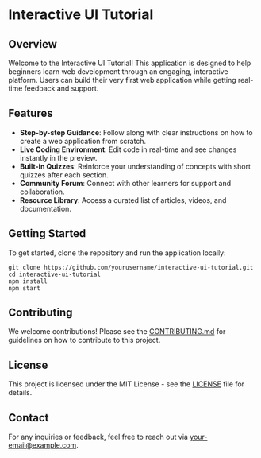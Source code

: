 # Interactive UI Tutorial

## Overview
Welcome to the Interactive UI Tutorial! This application is designed to help beginners learn web development through an engaging, interactive platform. Users can build their very first web application while getting real-time feedback and support.

## Features
- **Step-by-step Guidance**: Follow along with clear instructions on how to create a web application from scratch.
- **Live Coding Environment**: Edit code in real-time and see changes instantly in the preview.
- **Built-in Quizzes**: Reinforce your understanding of concepts with short quizzes after each section.
- **Community Forum**: Connect with other learners for support and collaboration.
- **Resource Library**: Access a curated list of articles, videos, and documentation.

## Getting Started
To get started, clone the repository and run the application locally:

```
git clone https://github.com/yourusername/interactive-ui-tutorial.git
cd interactive-ui-tutorial
npm install
npm start
```

## Contributing
We welcome contributions! Please see the [CONTRIBUTING.md](CONTRIBUTING.md) for guidelines on how to contribute to this project.

## License
This project is licensed under the MIT License - see the [LICENSE](LICENSE) file for details.

## Contact
For any inquiries or feedback, feel free to reach out via [your-email@example.com](mailto:your-email@example.com).